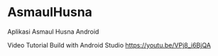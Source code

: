 # AsmaulHusna
Aplikasi Asmaul Husna Android

Video Tutorial Build with Android Studio https://youtu.be/VPj8_i6BjQA
